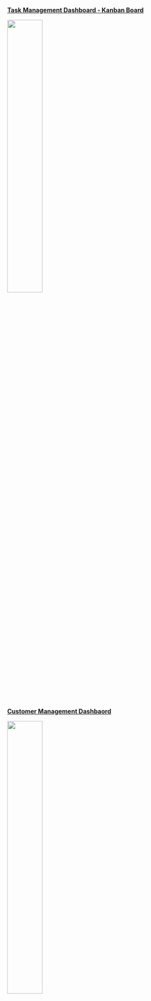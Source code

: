 <p align="left">
  <a href="https://create-react-app.valecj.vercel.app/kanban" target="_blank">
    <strong>
      Task Management Dashboard - Kanban Board
    </strong>
  </a>
</p>

<img src="https://i.imgur.com/z48T9Uj.png" width="40%" />

<br />

<p align="left">
  <a href="https://create-react-app.valecj.vercel.app/customer" target="_blank">
    <strong>
      Customer Management Dashbaord
    </strong>
  </a>
</p>

<img src="https://i.imgur.com/7DwHHFm.png" width="40%" />
  
